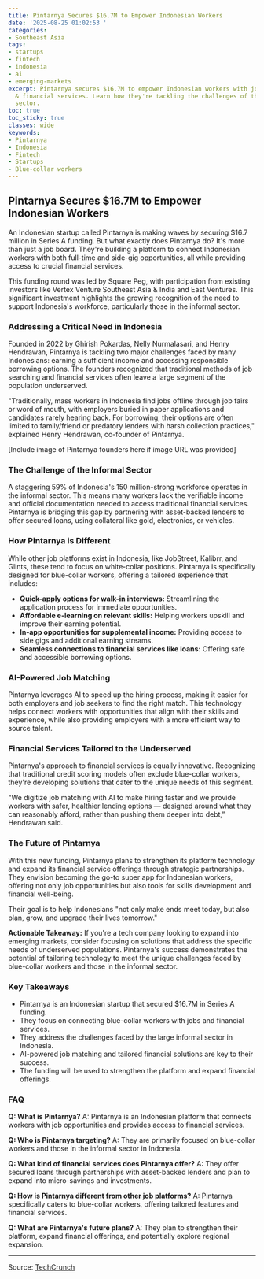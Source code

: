 ```yaml
---
title: Pintarnya Secures $16.7M to Empower Indonesian Workers
date: '2025-08-25 01:02:53 '
categories:
- Southeast Asia
tags:
- startups
- fintech
- indonesia
- ai
- emerging-markets
excerpt: Pintarnya secures $16.7M to empower Indonesian workers with job opportunities
  & financial services. Learn how they're tackling the challenges of the informal
  sector.
toc: true
toc_sticky: true
classes: wide
keywords:
- Pintarnya
- Indonesia
- Fintech
- Startups
- Blue-collar workers
---
```


## Pintarnya Secures $16.7M to Empower Indonesian Workers

An Indonesian startup called Pintarnya is making waves by securing $16.7 million in Series A funding. But what exactly does Pintarnya do? It's more than just a job board. They're building a platform to connect Indonesian workers with both full-time and side-gig opportunities, all while providing access to crucial financial services.

This funding round was led by Square Peg, with participation from existing investors like Vertex Venture Southeast Asia & India and East Ventures. This significant investment highlights the growing recognition of the need to support Indonesia's workforce, particularly those in the informal sector.

### Addressing a Critical Need in Indonesia

Founded in 2022 by Ghirish Pokardas, Nelly Nurmalasari, and Henry Hendrawan, Pintarnya is tackling two major challenges faced by many Indonesians: earning a sufficient income and accessing responsible borrowing options. The founders recognized that traditional methods of job searching and financial services often leave a large segment of the population underserved.

"Traditionally, mass workers in Indonesia find jobs offline through job fairs or word of mouth, with employers buried in paper applications and candidates rarely hearing back. For borrowing, their options are often limited to family/friend or predatory lenders with harsh collection practices," explained Henry Hendrawan, co-founder of Pintarnya.

[Include image of Pintarnya founders here if image URL was provided]

### The Challenge of the Informal Sector

A staggering 59% of Indonesia's 150 million-strong workforce operates in the informal sector. This means many workers lack the verifiable income and official documentation needed to access traditional financial services. Pintarnya is bridging this gap by partnering with asset-backed lenders to offer secured loans, using collateral like gold, electronics, or vehicles.

### How Pintarnya is Different

While other job platforms exist in Indonesia, like JobStreet, Kalibrr, and Glints, these tend to focus on white-collar positions. Pintarnya is specifically designed for blue-collar workers, offering a tailored experience that includes:

*   **Quick-apply options for walk-in interviews:** Streamlining the application process for immediate opportunities.
*   **Affordable e-learning on relevant skills:** Helping workers upskill and improve their earning potential.
*   **In-app opportunities for supplemental income:** Providing access to side gigs and additional earning streams.
*   **Seamless connections to financial services like loans:** Offering safe and accessible borrowing options.

### AI-Powered Job Matching

Pintarnya leverages AI to speed up the hiring process, making it easier for both employers and job seekers to find the right match. This technology helps connect workers with opportunities that align with their skills and experience, while also providing employers with a more efficient way to source talent.

### Financial Services Tailored to the Underserved

Pintarnya's approach to financial services is equally innovative. Recognizing that traditional credit scoring models often exclude blue-collar workers, they're developing solutions that cater to the unique needs of this segment.

"We digitize job matching with AI to make hiring faster and we provide workers with safer, healthier lending options — designed around what they can reasonably afford, rather than pushing them deeper into debt,” Hendrawan said.

### The Future of Pintarnya

With this new funding, Pintarnya plans to strengthen its platform technology and expand its financial service offerings through strategic partnerships. They envision becoming the go-to super app for Indonesian workers, offering not only job opportunities but also tools for skills development and financial well-being.

Their goal is to help Indonesians "not only make ends meet today, but also plan, grow, and upgrade their lives tomorrow."

**Actionable Takeaway:** If you're a tech company looking to expand into emerging markets, consider focusing on solutions that address the specific needs of underserved populations. Pintarnya's success demonstrates the potential of tailoring technology to meet the unique challenges faced by blue-collar workers and those in the informal sector.

### Key Takeaways

*   Pintarnya is an Indonesian startup that secured $16.7M in Series A funding.
*   They focus on connecting blue-collar workers with jobs and financial services.
*   They address the challenges faced by the large informal sector in Indonesia.
*   AI-powered job matching and tailored financial solutions are key to their success.
*   The funding will be used to strengthen the platform and expand financial offerings.

### FAQ

**Q: What is Pintarnya?**
A: Pintarnya is an Indonesian platform that connects workers with job opportunities and provides access to financial services.

**Q: Who is Pintarnya targeting?**
A: They are primarily focused on blue-collar workers and those in the informal sector in Indonesia.

**Q: What kind of financial services does Pintarnya offer?**
A: They offer secured loans through partnerships with asset-backed lenders and plan to expand into micro-savings and investments.

**Q: How is Pintarnya different from other job platforms?**
A: Pintarnya specifically caters to blue-collar workers, offering tailored features and financial services.

**Q: What are Pintarnya's future plans?**
A: They plan to strengthen their platform, expand financial offerings, and potentially explore regional expansion.

---

Source: [TechCrunch](https://techcrunch.com/2025/08/24/pintarnya-raises-16-7m-to-power-jobs-and-financial-services-in-indonesia/)